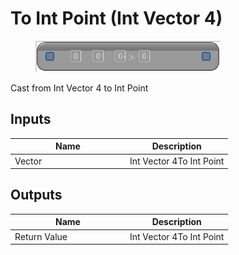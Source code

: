 # To Int Point (Int Vector 4)

<div align="left" data-full-width="false">

<figure><img src="To_Int_Point_(Int_Vector_4).png" alt=""><figcaption></figcaption></figure>

</div>

Cast from Int Vector 4 to Int Point

## Inputs

<table>
<thead><tr><th width="170">Name</th><th>Description</th></tr></thead>
<tbody>
<tr><td>Vector</td><td>Int Vector 4To Int Point</td></tr>
</tbody>
</table>

## Outputs

<table>
<thead><tr><th width="170">Name</th><th>Description</th></tr></thead>
<tbody>
<tr><td>Return Value</td><td>Int Vector 4To Int Point</td></tr>
</tbody>
</table>